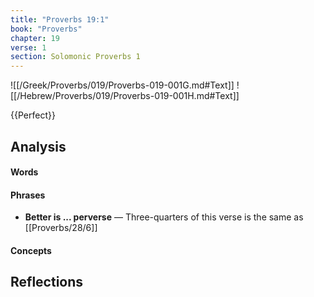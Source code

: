 ```yaml
---
title: "Proverbs 19:1"
book: "Proverbs"
chapter: 19
verse: 1
section: Solomonic Proverbs 1
---
```

![[/Greek/Proverbs/019/Proverbs-019-001G.md#Text]]
![[/Hebrew/Proverbs/019/Proverbs-019-001H.md#Text]]

{{Perfect}}

## Analysis

#### Words

#### Phrases
- **Better is ... perverse** — Three-quarters of this verse is the same as [[Proverbs/28/6]]

#### Concepts

## Reflections
